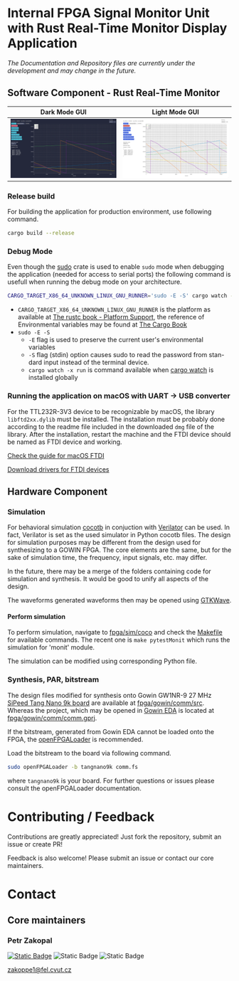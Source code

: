 # Internal FPGA Signal Monitor Unit with Rust Real-Time Monitor Display Application
_The Documentation and Repository files are currently under the development and may change in the future._

## Software Component - Rust Real-Time Monitor

Dark Mode GUI             | Light Mode GUI 
:-------------------------:|:-------------------------:
![GUI Dark Mode](docs-content/gui-screenshot-dark.png)  |  ![GUI Light Mode](docs-content/gui-screenshot-light.png)

### Release build

For building the application for production environment, use following command.

```bash
cargo build --release
```

### Debug Mode

Even though the [sudo](https://crates.io/crates/sudo) crate is used to enable `sudo` mode when debugging the application (needed for access to serial ports) the following command is usefull when running the debug mode on your architecture.

```bash
CARGO_TARGET_X86_64_UNKNOWN_LINUX_GNU_RUNNER='sudo -E -S' cargo watch -x run
```

- `CARGO_TARGET_X86_64_UNKNOWN_LINUX_GNU_RUNNER` is the platform as available at [The rustc book - Platform Support](https://doc.rust-lang.org/rustc/platform-support.html), the reference of Environmental variables may be found at [The Cargo Book](https://doc.rust-lang.org/cargo/reference/config.html)
- `sudo -E -S`
    - `-E` flag is used to preserve the current user's environmental variables
    - `-S` flag (stdin) option causes sudo to read the password from stan-dard input instead of the terminal device.
    - `cargo watch -x run` is command available when [cargo watch](https://crates.io/crates/cargo-watch) is installed globally

### Running the application on macOS with UART -> USB converter

For the TTL232R-3V3 device to be recognizable by macOS, the library `libftd2xx.dylib` must be installed. The installation must be probably done according to the readme file included in the downloaded `dmg` file of the library. After the installation, restart the machine and the FTDI device should be named as FTDI device and working.

[Check the guide for macOS FTDI](https://www.ftdichip.com/Support/Documents/InstallGuides/Mac_OS_X_Installation_Guide.pdf)

[Download drivers for FTDI devices](https://ftdichip.com/drivers/d2xx-drivers/)

## Hardware Component

### Simulation

For behavioral simulation [cocotb](https://www.cocotb.org/) in conjuction with [Verilator](https://www.veripool.org/verilator/) can be used. In fact, Verilator is set as the used simulator in Python cocotb files. The design for simulation purposes may be different from the design used for synthesizing to a GOWIN FPGA. The core elements are the same, but for the sake of simulation time, the frequency, input signals, etc. may differ.

In the future, there may be a merge of the folders containing code for simulation and synthesis. It would be good to unify all aspects of the design.

The waveforms generated waveforms then may be opened using [GTKWave](https://gtkwave.sourceforge.net/).

#### Perform simulation

To perform simulation, navigate to [fpga/sim/coco](fpga/sim/coco) and check the [Makefile](fpga/sim/coco/Makefile) for available commands. The recent one is `make pytestMonit` which runs the simulation for 'monit' module.

The simulation can be modified using corresponding Python file.

### Synthesis, PAR, bitstream

The design files modified for synthesis onto Gowin GW1NR-9 27 MHz [SiPeed Tang Nano 9k board](https://wiki.sipeed.com/hardware/en/tang/Tang-Nano-9K/Nano-9K.html) are available at [fpga/gowin/comm/src](fpga/gowin/comm/src). Whereas the project, which may be opened in [Gowin EDA](https://www.gowinsemi.com/en/support/home/) is located at [fpga/gowin/comm/comm.gprj](fpga/gowin/comm/comm.gprj).

If the bitstream, generated from Gowin EDA cannot be loaded onto the FPGA, the [openFPGALoader](https://github.com/trabucayre/openFPGALoader) is recommended.

Load the bitstream to the board via following command.

```bash
sudo openFPGALoader -b tangnano9k comm.fs
```

where `tangnano9k` is your board. For further questions or issues please consult the openFPGALoader documentation.


# Contributing / Feedback

Contributions are greatly appreciated! Just fork the repository, submit an issue or create PR!

Feedback is also welcome! Please submit an issue or contact our core maintainers.

# Contact

## Core maintainers

### Petr Zakopal

[![Static Badge](https://img.shields.io/badge/core%20maintainer-Petr%20Zakopal-%23A6CE39?style=flat&logo=orcid&label=first%20author&link=https%3A%2F%2Forcid.org%2F0009-0000-9334-3659)](https://orcid.org/0009-0000-9334-3659) ![Static Badge](https://img.shields.io/badge/profile-%23010101?logo=x&link=https%3A%2F%2Ftwitter.com%2Fpetr_zakopal) ![Static Badge](https://img.shields.io/badge/profile-%230077B5?logo=linkedin&link=https%3A%2F%2Fwww.linkedin.com%2Fin%2Fpetr-zakopal)

[zakoppe1@fel.cvut.cz](zakoppe1@fel.cvut.cz)
